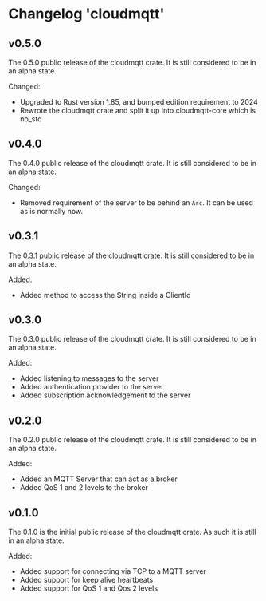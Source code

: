 # Changelog 'cloudmqtt'

## v0.5.0

The 0.5.0 public release of the cloudmqtt crate. It is still considered to be in an alpha state.

Changed:

- Upgraded to Rust version 1.85, and bumped edition requirement to 2024
- Rewrote the cloudmqtt crate and split it up into cloudmqtt-core which is no_std

## v0.4.0

The 0.4.0 public release of the cloudmqtt crate. It is still considered to be in an alpha state.

Changed:

- Removed requirement of the server to be behind an `Arc`. It can be used as is normally now.

## v0.3.1

The 0.3.1 public release of the cloudmqtt crate. It is still considered to be in an alpha state.

Added:

- Added method to access the String inside a ClientId

## v0.3.0

The 0.3.0 public release of the cloudmqtt crate. It is still considered to be in an alpha state.

Added:

- Added listening to messages to the server
- Added authentication provider to the server
- Added subscription acknowledgement to the server

## v0.2.0

The 0.2.0 public release of the cloudmqtt crate. It is still considered to be in an alpha state.

Added:

- Added an MQTT Server that can act as a broker
- Added QoS 1 and 2 levels to the broker

## v0.1.0

The 0.1.0 is the initial public release of the cloudmqtt crate. As such it is still in an alpha state.

Added:

- Added support for connecting via TCP to a MQTT server
- Added support for keep alive heartbeats
- Added support for QoS 1 and Qos 2 levels


